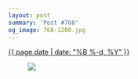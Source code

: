 ```yaml
---
layout: post
summary: 'Post #768'
og_image: 768-1280.jpg
---
```


<div class="post">
 <time>
  <a href="/768">
   {{ page.date | date: "%B %-d, %Y" }}
  </a>
 </time>
 <a href="/768">
  <figure data-taken="6/24/2018">
   <img sizes="(min-width: 700px) 50vw, calc(100vw - 2rem)" src="{{ site.assets_url }}/768-640.jpg" srcset="{{ site.assets_url }}/768-320.jpg 320w, {{ site.assets_url }}/768-640.jpg 640w, {{ site.assets_url }}/768-960.jpg 960w, {{ site.assets_url }}/768-1280.jpg 1280w"/>
  </figure>
 </a>
</div>
